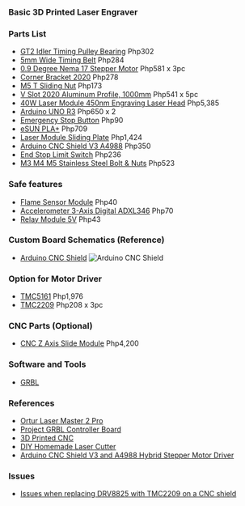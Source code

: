 ### Basic 3D Printed Laser Engraver

### Parts List
- [GT2 Idler Timing Pulley Bearing](https://www.lazada.com.ph/products/gt2-idler-timing-pulley-bearing-20t20-tooth-5mm-bore-20-teeth-suitable-for-6mm-belt-reprap-3d-printer10pcs-i2825875971-s13692364929.html) Php302
- [5mm Wide Timing Belt](https://www.lazada.com.ph/products/8pcs-5mm-20-teeth-aluminum-timing-pulley-wheel5-meters-rubber-gt2-2mm-pitch-6mm-wide-timing-belt-for-3d-printer-cnc-i2745526312-s13168326429.html) Php284
- [0.9 Degree Nema 17 Stepper Motor](https://www.lazada.com.ph//products/i2810404417-s13590314704.html) Php581 x 3pc
- [Corner Bracket 2020](https://www.lazada.com.ph/products/50pcs-corner-bracket-2020-series-aluminum-profile-connector-set-for-6mm-slot-aluminum-profile-accessories-i2826543809-s13695440665.html) Php278
- [M5 T Sliding Nut](https://www.lazada.com.ph/products/50pcs-m5-t-sliding-nut-zin-plated-carbon-steel-t-sliding-nut-for-2020-aluminum-profile-intl-i229771956-s307567470.html) Php173
- [V Slot 2020 Aluminum Profile, 1000mm](https://www.lazada.com.ph//products/i2210806312-s9941186540.html) Php541 x 5pc
- [40W Laser Module 450nm Engraving Laser Head](https://www.lazada.com.ph/products/40w-laser-module-450nm-engraving-laser-head-high-precision-engraving-metal-wood-acrylic-for-laser-engraving-machine-cnc-router-cutting-machine-i2292780735-s10360234438.html) Php5,385
- [Arduino UNO R3](https://www.lazada.com.ph/products/arduino-uno-r3-development-board-atmega328p-ch340-ch340g-with-straight-pin-header-and-cable-i5989135-s7586615.html) Php650 x 2
- [Emergency Stop Button](https://www.lazada.com.ph/products/emergency-stop-button-lay37-11zs-y090-11zs-lay7-11zs-mushroom-head-emergency-stop-self-locking-button-switch-i2711706353-s12970203178.html) Php90
- [eSUN PLA+](https://www.lazada.com.ph/products/esun-pla-white-black-grey-red-green-blue-yellow-orange-filament-175mm-pla-plus-1kg-spool-for-creality-3d-printer-i142176157-s7086454004.html) Php709
- [Laser Module Sliding Plate](https://www.lazada.com.ph/products/new-laser-module-sliding-platelaser-head-sliding-rack-i2596085879-s12211980671.html) Php1,424
- [Arduino CNC Shield V3 A4988](https://www.lazada.com.ph//products/i107530493-s108659206.html) Php350
- [End Stop Limit Switch](https://www.lazada.com.ph//products/i2930904183-s14269604787.html) Php236
- [M3 M4 M5 Stainless Steel Bolt & Nuts](https://www.lazada.com.ph/products/manzan-500pcs-m3-m4-m5-stainless-steel-a2-iso7380-button-head-hex-bolts-hexagon-socket-screws-with-nuts-assortment-kit-i345032537-s779574023.html) Php523

### Safe features
- [Flame Sensor Module](https://www.lazada.com.ph//products/i1364312412-s5032006885.html?spm=a2o4l.cart.0.0.44923e171uvdk3&urlFlag=true) Php40
- [Accelerometer 3-Axis Digital ADXL346](https://www.lazada.com.ph//products/i1943961162-s8375303633.html) Php70
- [Relay Module 5V](https://www.lazada.com.ph/products/single-channel-relay-1-channel-relay-1-way-relay-module-1ch-5v-l-12v-10a-low-level-trigger-with-optocoupler-protection-i100047427-s100061336.html) Php43

### Custom Board Schematics (Reference)
- [Arduino CNC Shield](https://hackaday.io/project/5208-arduino-cnc-shield)
![Arduino CNC Shield](https://cdn.hackaday.io/images/916681428645913949.jpg)

### Option for Motor Driver
- [TMC5161](https://www.lazada.com.ph/products/3d-printer-motherboard-accessories-tmc5161-driver-inline-tweezer-kit-x5pcs-nema1723-i2595229384-s12206325203.html) Php1,976
- [TMC2209](https://www.lazada.com.ph//products/i2930575590-s14268391082.html) Php208 x 3pc

### CNC Parts (Optional)
- [CNC Z Axis Slide Module](https://www.lazada.com.ph/products/cnc-z-axis-slide-module-screw-slide-table-linear-rail-guidefor-cnc-3018-pro-router-compatible-with-300w500w-spindle-i2367421583-s10767394406.html) Php4,200

### Software and Tools
- [GRBL](https://github.com/grbl/grbl/tree/master/grbl)

### References
- [Ortur Laser Master 2 Pro](https://ortur.net/collections/laser-engraving-machine/products/laser-master-2-pro?variant=42164587790569)
- [Project GRBL Controller Board](https://simple-ee.com/2018/06/20/project-grbl-controller-board)
- [3D Printed CNC](https://www.youtube.com/watch?v=pEeF-ISdExM)
- [DIY Homemade Laser Cutter](https://www.youtube.com/watch?v=-JBIMSJ--v8)
- [Arduino CNC Shield V3 and A4988 Hybrid Stepper Motor Driver](https://www.youtube.com/watch?v=TMK_fLgpESQ)

### Issues
- [Issues when replacing DRV8825 with TMC2209 on a CNC shield](https://forum.arduino.cc/t/issues-when-replacing-drv8825-with-tmc2209-on-a-cnc-shield/897598)

